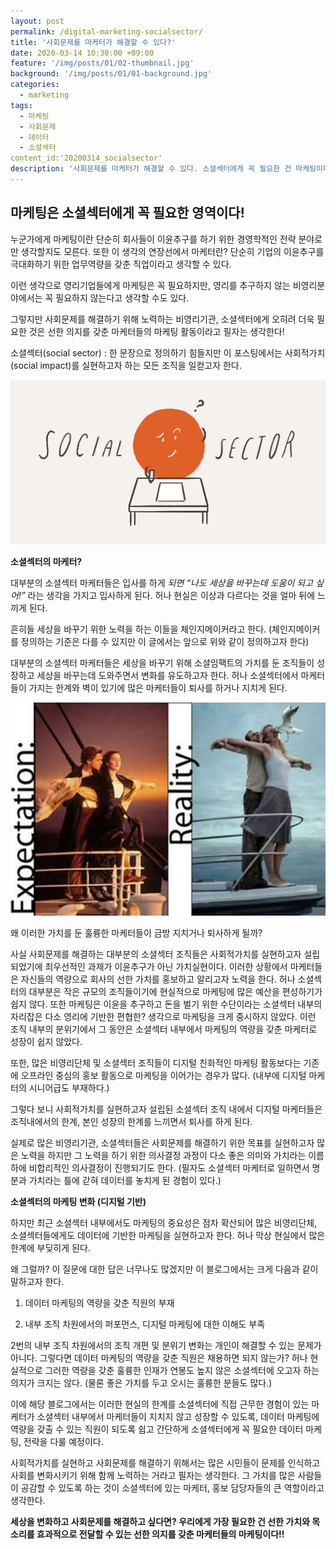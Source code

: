 ```yaml
---
layout: post
permalink: /digital-marketing-socialsector/
title: '사회문제를 마케터가 해결할 수 있다?'
date: 2020-03-14 10:30:00 +09:00
feature: '/img/posts/01/02-thumbnail.jpg'
background: '/img/posts/01/01-background.jpg'
categories:
  - marketing
tags:
  - 마케팅
  - 사회문제
  - 데이터
  - 소셜섹터
content_id:'20200314_socialsector'  
description: '사회문제를 마케터가 해결할 수 있다. 소셜섹터에게 꼭 필요한 건 마케팅이다.'
---
```


## 마케팅은 소셜섹터에게 꼭 필요한 영역이다!



누군가에게 마케팅이란 단순히 회사들이 이윤추구를 하기 위한 경영학적인 전략 분야로만 생각할지도 모른다. 또한 이 생각의 연장선에서 마케터란? 단순히 기업의 이윤추구를 극대화하기 위한 업무역량을 갖춘 직업이라고 생각할 수 있다.

이런 생각으로 영리기업들에게 마케팅은 꼭 필요하지만, 영리를 추구하지 않는 비영리분야에서는 꼭 필요하지 않는다고 생각할 수도 있다.

그렇지만 사회문제를 해결하기 위해 노력하는 비영리기관, 소셜섹터에게 오히려 더욱 필요한 것은 선한 의지를 갖춘 마케터들의 마케팅 활동이라고 필자는 생각한다!

소셜섹터(social sector) : 한 문장으로 정의하기 힘들지만 이 포스팅에서는 사회적가치(social impact)를 실현하고자 하는 모든 조직을 일컫고자 한다.

![slowalk](/img/posts/01/01.png)

**소셜섹터의 마케터?**

대부분의 소셜섹터 마케터들은 입사를 하게 *되면 “나도 세상을 바꾸는데 도움이 되고 싶어!”* 라는 생각을 가지고 입사하게 된다. 허나 현실은 이상과 다르다는 것을 얼마 뒤에 느끼게 된다.

흔히들 세상을 바꾸기 위한 노력을 하는 이들을 체인지메이커라고 한다. (체인지메이커를 정의하는 기준은 다를 수 있지만 이 글에서는 앞으로 위와 같이 정의하고자 한다)

대부분의 소셜섹터 마케터들은 세상을 바꾸기 위해 소셜임팩트의 가치를 둔 조직들이 성장하고 세상을 바꾸는데 도와주면서 변화를 유도하고자 한다. 허나 소셜섹터에서 마케터들이 가지는 한계와 벽이 있기에 많은 마케터들이 퇴사를 하거나 지치게 된다.

![현실과이상](/img/posts/01/02.jfif)

왜 이러한 가치를 둔 훌륭한 마케터들이 금방 지치거나 퇴사하게 될까?

사실 사회문제를 해결하는 대부분의 소셜섹터 조직들은 사회적가치를 실현하고자 설립되었기에 최우선적인 과제가 이윤추구가 아닌 가치실현이다. 이러한 상황에서 마케터들은 자신들의 역량으로 회사의 선한 가치를 홍보하고 알리고자 노력을 한다. 허나 소셜섹터의 대부분은 작은 규모의 조직들이기에 현실적으로 마케팅에 많은 예산을 편성하기가 쉽지 않다. 또한 마케팅은 이윤을 추구하고 돈을 벌기 위한 수단이라는 소셜섹터 내부의 자리잡은 다소 영리에 기반한 편협한? 생각으로 마케팅을 크게 중시하지 않았다. 이런 조직 내부의 분위기에서 그 동안은 소셜섹터 내부에서 마케팅의 역량을 갖춘 마케터로 성장이 쉽지 않았다.

또한, 많은 비영리단체 및 소셜섹터 조직들이 디지털 친화적인 마케팅 활동보다는 기존에 오프라인 중심의 홍보 활동으로 마케팅을 이어가는 경우가 많다. (내부에 디지털 마케터의 시니어급도 부재하다.)

그렇다 보니 사회적가치를 실현하고자 설립된 소셜섹터 조직 내에서 디지털 마케터들은 조직내에서의 한계, 본인 성장의 한계를 느끼면서 퇴사를 하게 된다.

실제로 많은 비영리기관, 소셜섹터들은 사회문제를 해결하기 위한 목표를 실현하고자 많은 노력을 하지만 그 노력을 하기 위한 의사결정 과정이 다소 좋은 의미와 가치라는 이름하에 비합리적인 의사결정이 진행되기도 한다. (필자도 소셜섹터 마케터로 일하면서 명분과 가치라는 틀에 갇혀 데이터를 놓치게 된 경험이 있다.)

**소셜섹터의 마케팅 변화 (디지털 기반)**

하지만 최근 소셜섹터 내부에서도 마케팅의 중요성은 점차 확산되어 많은 비영리단체, 소셜섹터들에게도 데이터에 기반한 마케팅을 실현하고자 한다. 허나 막상 현실에서 많은 한계에 부딪히게 된다.

왜 그럴까? 이 질문에 대한 답은 너무나도 많겠지만 이 블로그에서는 크게 다음과 같이 말하고자 한다.

1. 데이터 마케팅의 역량을 갖춘 직원의 부재

2. 내부 조직 차원에서의 퍼포먼스, 디지털 마케팅에 대한 이해도 부족

2번의 내부 조직 차원에서의 조직 개편 및 분위기 변화는 개인이 해결할 수 있는 문제가 아니다. 그렇다면 데이터 마케팅의 역량을 갖춘 직원은 채용하면 되지 않는가? 허나 현실적으로 그러한 역량을 갖춘 훌륭한 인재가 연봉도 높지 않은 소셜섹터에 오고자 하는 의지가 크지는 않다. (물론 좋은 가치를 두고 오시는 훌륭한 분들도 많다.)

이에 해당 블로그에서는 이러한 현실의 한계를 소셜섹터에 직접 근무한 경험이 있는 마케터가 소셜섹터 내부에서 마케터들이 지치지 않고 성장할 수 있도록, 데이터 마케팅에 역량을 갖출 수 있는 직원이 되도록 쉽고 간단하게 소셜섹터에게 꼭 필요한 데이터 마케팅, 전략을 다룰 예정이다.

사회적가치를 실현하고 사회문제를 해결하기 위해서는 많은 시민들이 문제를 인식하고 사회를 변화시키기 위해 함께 노력하는 거라고 필자는 생각한다. 그 가치를 많은 사람들이 공감할 수 있도록 하는 것이 소셜섹터에 있는 마케터, 홍보 담당자들의 큰 역할이라고 생각한다.

**세상을 변화하고 사회문제를 해결하고 싶다면? 우리에게 가장 필요한 건 선한 가치와 목소리를 효과적으로 전달할 수 있는 선한 의지를 갖춘 마케터들의 마케팅이다!!**
